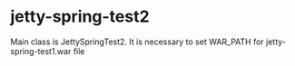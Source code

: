 # jetty-spring-test2

Main class is JettySpringTest2. It is necessary to set WAR_PATH for jetty-spring-test1.war file